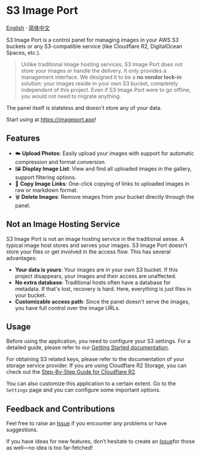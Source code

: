 # S3 Image Port

[English](README.md) · [简体中文](/apps/docs/README-zh.md)

S3 Image Port is a control panel for managing images in your AWS S3 buckets or any S3-compatible service (like Cloudflare R2, DigitalOcean Spaces, etc.).

> Unlike traditional image hosting services, S3 Image Port does not store your images or handle the delivery. It only provides a management interface. We designed it to be a **no vendor lock-in** solution: your images reside in your own S3 bucket, completely independent of this project. Even if S3 Image Port were to go offline, you would not need to migrate anything.

The panel itself is stateless and doesn't store any of your data.

Start using at <https://imageport.app>!

## Features

- :cloud: **Upload Photos**: Easily upload your images with support for automatic compression and format conversion.
- :framed_picture: **Display Image List**: View and find all uploaded images in the gallery, support filtering options.
- :link: **Copy Image Links**: One-click copying of links to uploaded images in raw or markdown format.
- :wastebasket: **Delete Images**: Remove images from your bucket directly through the panel.

## Not an Image Hosting Service

S3 Image Port is not an image hosting service in the traditional sense. A typical image host stores and serves your images. S3 Image Port doesn't store your files or get involved in the access flow. This has several advantages:

- **Your data is yours**: Your images are in your own S3 bucket. If this project disappears, your images and their access are unaffected.
- **No extra database**: Traditional hosts often have a database for metadata. If that's lost, recovery is hard. Here, everything is just files in your bucket.
- **Customizable access path**: Since the panel doesn't serve the images, you have full control over the image URLs.

## Usage

Before using the application, you need to configure your S3 settings. For a detailed guide, please refer to our [Getting Started documentation](https://docs.imageport.app/guide/getting-started).

For obtaining S3 related keys, please refer to the documentation of your storage service provider. If you are using Cloudflare R2 Storage, you can check out the [Step-By-Step Guide for Cloudflare R2](https://docs.imageport.app/guide/for-cloudflare-r2).

You can also customize this application to a certain extent. Go to the `Settings` page and you can configure some important options.

## Feedback and Contributions

Feel free to raise an [Issue](https://github.com/yy4382/s3-image-port/issues/new/choose) if you encounter any problems or have suggestions.

If you have ideas for new features, don’t hesitate to create an [Issue](https://github.com/yy4382/s3-image-port/issues/new/choose)for those as well—no idea is too far-fetched!
